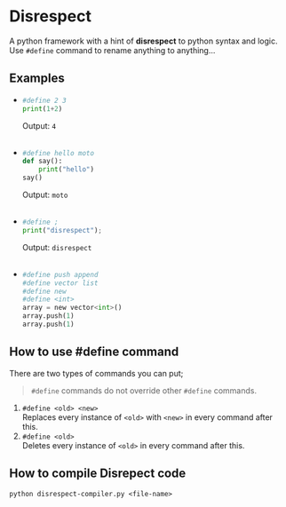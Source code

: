 # Disrespect
A python framework with a hint of **disrespect** to python syntax and logic.<br>
Use `#define` command to rename anything to anything...

## Examples
- ``` python
  #define 2 3
  print(1+2)
  ```
  Output: `4`<br><br>
- ``` python
  #define hello moto
  def say():
      print("hello")
  say()
  ```
  Output: `moto`<br><br>
- ``` python
  #define ;
  print("disrespect");
  ```
  Output: `disrespect`<br><br>
- ``` python
  #define push append
  #define vector list
  #define new
  #define <int>
  array = new vector<int>()
  array.push(1)
  array.push(1)
  ```
## How to use #define command
There are two types of commands you can put;
> `#define` commands do not override other `#define` commands.
1. `#define <old> <new>`<br>
  Replaces every instance of `<old>` with `<new>` in every command after this.
2. `#define <old>`<br>
   Deletes every instance of `<old>` in every command after this.
   
## How to compile Disrepect code 
`python disrespect-compiler.py <file-name>`
